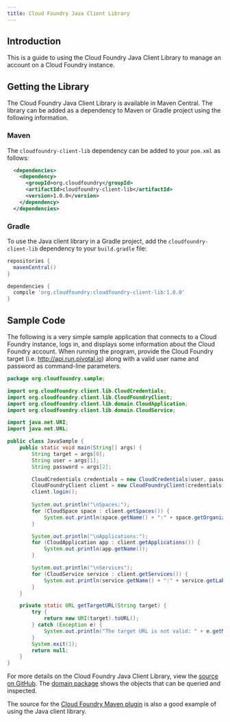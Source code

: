 ```yaml
---
title: Cloud Foundry Java Client Library
---
```


## <a id='intro'></a>Introduction ##

This is a guide to using the Cloud Foundry Java Client Library to manage an account on a Cloud Foundry instance.

## <a id='getting'></a>Getting the Library ##

The Cloud Foundry Java Client Library is available in Maven Central. The library can be added as a dependency to Maven or Gradle project using the following information. 

### <a id='maven'></a>Maven ###

The `cloudfoundry-client-lib` dependency can be added to your `pom.xml` as follows:

~~~xml
  <dependencies>
    <dependency>
      <groupId>org.cloudfoundry</groupId>
      <artifactId>cloudfoundry-client-lib</artifactId>
      <version>1.0.0</version>
    </dependency>
  </dependencies>
~~~ 

### <a id='gradle'></a>Gradle ###

To use the Java client library in a Gradle project, add the `cloudfoundry-client-lib` dependency to your `build.gradle` file:

~~~groovy
repositories {
  mavenCentral()
}

dependencies {
  compile 'org.cloudfoundry:cloudfoundry-client-lib:1.0.0'
} 
~~~

## <a id='sample'></a>Sample Code ##

The following is a very simple sample application that connects to a Cloud Foundry instance, logs in, and displays some information about the Cloud Foundry account. When running the program, provide the Cloud Foundry target (i.e. http://api.run.pivotal.io) along with a valid user name and password as command-line parameters. 

~~~java 
package org.cloudfoundry.sample;

import org.cloudfoundry.client.lib.CloudCredentials;
import org.cloudfoundry.client.lib.CloudFoundryClient;
import org.cloudfoundry.client.lib.domain.CloudApplication;
import org.cloudfoundry.client.lib.domain.CloudService;

import java.net.URI;
import java.net.URL;

public class JavaSample {
    public static void main(String[] args) {
        String target = args[0];
        String user = args[1];
        String password = args[2];

        CloudCredentials credentials = new CloudCredentials(user, password);
        CloudFoundryClient client = new CloudFoundryClient(credentials, getTargetURL(target));
        client.login();
        
        System.out.println("\nSpaces:");
        for (CloudSpace space : client.getSpaces()) {
            System.out.println(space.getName() + ":" + space.getOrganization().getName());
        }

        System.out.println("\nApplications:");
        for (CloudApplication app : client.getApplications()) {
            System.out.println(app.getName());
        }

        System.out.println("\nServices");
        for (CloudService service : client.getServices()) {
            System.out.println(service.getName() + ":" + service.getLabel());
        }
    }

    private static URL getTargetURL(String target) {
        try {
            return new URI(target).toURL();
        } catch (Exception e) {
            System.out.println("The target URL is not valid: " + e.getMessage());
        }
        System.exit(1);
        return null;
    }
}
~~~

For more details on the Cloud Foundry Java Client Library, view the [source on GitHub](https://github.com/cloudfoundry/cf-java-client/tree/master/cloudfoundry-client-lib). The [domain package](https://github.com/cloudfoundry/cf-java-client/tree/master/cloudfoundry-client-lib/src/main/java/org/cloudfoundry/client/lib/domain) shows the objects that can be queried and inspected.  

The source for the [Cloud Foundry Maven plugin](https://github.com/cloudfoundry/cf-java-client/tree/master/cloudfoundry-maven-plugin) is also a good example of using the Java client library. 
